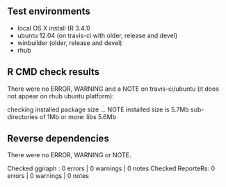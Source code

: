 ## Test environments

- local OS X install (R 3.4.1)
- ubuntu 12.04 (on travis-ci with older, release and devel) 
- winbuilder (older, release and devel)
- rhub

## R CMD check results

There were no ERROR, WARNING and a NOTE on travis-ci/ubuntu (it does not appear on rhub ubuntu platform):

checking installed package size ... NOTE
  installed size is  5.7Mb
  sub-directories of 1Mb or more:
    libs   5.6Mb

## Reverse dependencies

There were no ERROR, WARNING or NOTE. 
  
Checked ggiraph  : 0 errors | 0 warnings | 0 notes
Checked ReporteRs: 0 errors | 0 warnings | 0 notes
